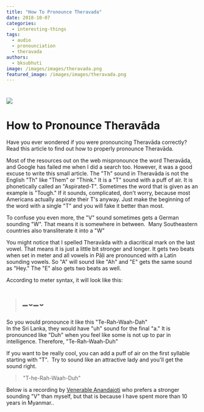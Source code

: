 ```yaml
---
title: "How To Pronounce Theravada"
date: 2018-10-07
categories: 
  - interesting-things
tags: 
  - audio
  - pronounciation
  - theravada
authors: 
  - bksubhuti
image: /images/images/theravada.png
featured_image: /images/images/theravada.png
---
```


# [![](/images/theravada-300x151.png)](https://americanmonk.org/wp-content/uploads/2018/10/theravada.png)

# How to Pronounce Theravāda

Have you ever wondered if you were pronouncing Theravāda correctly? Read this article to find out how to properly pronounce Theravāda.

Most of the resources out on the web mispronounce the word Theravāda, and Google has failed me when I did a search too. However, it was a good excuse to write this small article. The "Th" sound in Theravāda is not the English "Th" like "Them" or "Think." It is a "T" sound with a puff of air. It is phonetically called an "Aspirated-T". Sometimes the word that is given as an example is "Tough." If it sounds, complicated, don't worry, because most Americans actually aspirate their T's anyway. Just make the beginning of the word with a single "T" and you will fake it better than most.

To confuse you even more, the "V" sound sometimes gets a German sounding "W". That means it is somewhere in between.  Many Southeastern countries also transliterate it into a "W"

You might notice that I spelled Theravāda with a diacritical mark on the last vowel. That means it is just a little bit stronger and longer. It gets two beats when set in meter and all vowels in Pāḷi are pronounced with a Latin sounding vowels. So "A" will sound like "Ah" and "E" gets the same sound as "Hey." The "E" also gets two beats as well.

According to meter syntax, it will look like this:

> # **−⏑−⏑**

So you would pronounce it like this "Te-Rah-Waah-Dah"  
In the Sri Lanka, they would have "uh" sound for the final "a." It is pronounced like "Duh" when you feel like some is not up to par in intelligence. Therefore, "Te-Rah-Waah-Duh"

If you want to be really cool, you can add a puff of air on the first syllable starting with "T".  Try to sound like an attractive lady and you'll get the sound right.

>  "T-he-Rah-Waah-Duh"

Below is a recording by [Venerable Anandajoti](http://ancient-buddhist-texts.net) who prefers a stronger sounding "V" than myself, but that is because I have spent more than 10 years in Myanmar..